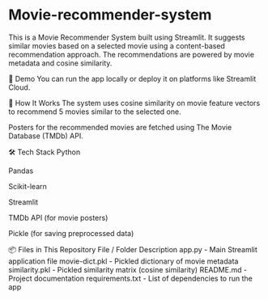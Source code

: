 # Movie-recommender-system
This is a Movie Recommender System built using Streamlit. It suggests similar movies based on a selected movie using a content-based recommendation approach. The recommendations are powered by movie metadata and cosine similarity.

🚀 Demo
You can run the app locally or deploy it on platforms like Streamlit Cloud.

🧠 How It Works
The system uses cosine similarity on movie feature vectors to recommend 5 movies similar to the selected one.

Posters for the recommended movies are fetched using The Movie Database (TMDb) API.

🛠️ Tech Stack
Python

Pandas

Scikit-learn

Streamlit

TMDb API (for movie posters)

Pickle (for saving preprocessed data)

📦 Files in This Repository
File / Folder	Description
app.py - 	Main Streamlit application file
movie-dict.pkl	- Pickled dictionary of movie metadata
similarity.pkl	- Pickled similarity matrix (cosine similarity)
README.md -	Project documentation
requirements.txt -	List of dependencies to run the app

